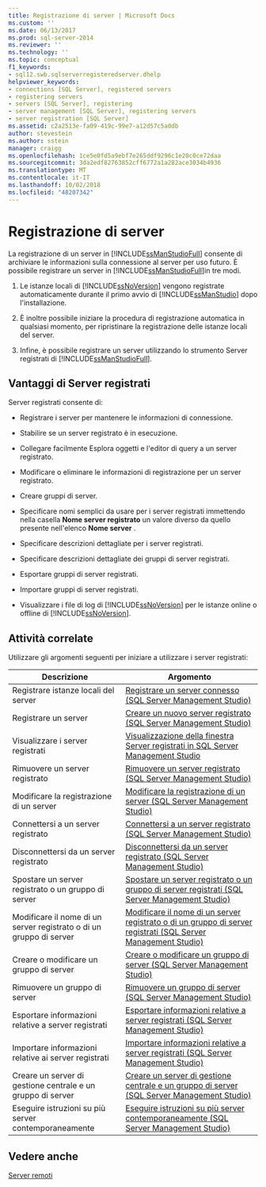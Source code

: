 ```yaml
---
title: Registrazione di server | Microsoft Docs
ms.custom: ''
ms.date: 06/13/2017
ms.prod: sql-server-2014
ms.reviewer: ''
ms.technology: ''
ms.topic: conceptual
f1_keywords:
- sql12.swb.sqlserverregisteredserver.dhelp
helpviewer_keywords:
- connections [SQL Server], registered servers
- registering servers
- servers [SQL Server], registering
- server management [SQL Server], registering servers
- server registration [SQL Server]
ms.assetid: c2a2513e-fa09-419c-99e7-a12d57c5a0db
author: stevestein
ms.author: sstein
manager: craigg
ms.openlocfilehash: 1ce5e0fd5a9ebf7e265ddf9296c1e20c0ce72daa
ms.sourcegitcommit: 3da2edf82763852cff6772a1a282ace3034b4936
ms.translationtype: MT
ms.contentlocale: it-IT
ms.lasthandoff: 10/02/2018
ms.locfileid: "48207342"
---
```

# <a name="register-servers"></a>Registrazione di server
  La registrazione di un server in [!INCLUDE[ssManStudioFull](../../includes/ssmanstudiofull-md.md)] consente di archiviare le informazioni sulla connessione al server per uso futuro. È possibile registrare un server in [!INCLUDE[ssManStudioFull](../../includes/ssmanstudiofull-md.md)]in tre modi.  
  
1.  Le istanze locali di [!INCLUDE[ssNoVersion](../../includes/ssnoversion-md.md)] vengono registrate automaticamente durante il primo avvio di [!INCLUDE[ssManStudio](../../includes/ssmanstudio-md.md)] dopo l'installazione.  
  
2.  È inoltre possibile iniziare la procedura di registrazione automatica in qualsiasi momento, per ripristinare la registrazione delle istanze locali del server.  
  
3.  Infine, è possibile registrare un server utilizzando lo strumento Server registrati di [!INCLUDE[ssManStudioFull](../../includes/ssmanstudiofull-md.md)].  
  
## <a name="benefits-of-registered-servers"></a>Vantaggi di Server registrati  
 Server registrati consente di:  
  
-   Registrare i server per mantenere le informazioni di connessione.  
  
-   Stabilire se un server registrato è in esecuzione.  
  
-   Collegare facilmente Esplora oggetti e l'editor di query a un server registrato.  
  
-   Modificare o eliminare le informazioni di registrazione per un server registrato.  
  
-   Creare gruppi di server.  
  
-   Specificare nomi semplici da usare per i server registrati immettendo nella casella **Nome server registrato** un valore diverso da quello presente nell'elenco **Nome server** .  
  
-   Specificare descrizioni dettagliate per i server registrati.  
  
-   Specificare descrizioni dettagliate dei gruppi di server registrati.  
  
-   Esportare gruppi di server registrati.  
  
-   Importare gruppi di server registrati.  
  
-   Visualizzare i file di log di [!INCLUDE[ssNoVersion](../../includes/ssnoversion-md.md)] per le istanze online o offline di [!INCLUDE[ssNoVersion](../../includes/ssnoversion-md.md)].  
  
## <a name="related-tasks"></a>Attività correlate  
 Utilizzare gli argomenti seguenti per iniziare a utilizzare i server registrati:  
  
|**Descrizione**|**Argomento**|  
|---------------------|---------------|  
|Registrare istanze locali del server|[Registrare un server connesso &#40;SQL Server Management Studio&#41;](register-a-connected-server-sql-server-management-studio.md)|  
|Registrare un server|[Creare un nuovo server registrato &#40;SQL Server Management Studio&#41;](create-a-new-registered-server-sql-server-management-studio.md)|  
|Visualizzare i server registrati|[Visualizzazione della finestra Server registrati in SQL Server Management Studio](view-registered-servers-in-sql-server-management-studio.md)|  
|Rimuovere un server registrato|[Rimuovere un server registrato &#40;SQL Server Management Studio&#41;](remove-a-registered-server-sql-server-management-studio.md)|  
|Modificare la registrazione di un server|[Modificare la registrazione di un server &#40;SQL Server Management Studio&#41;](change-a-server-s-registration-sql-server-management-studio.md)|  
|Connettersi a un server registrato|[Connettersi a un server registrato &#40;SQL Server Management Studio&#41;](connect-to-a-registered-server-sql-server-management-studio.md)|  
|Disconnettersi da un server registrato|[Disconnettersi da un server registrato &#40;SQL Server Management Studio&#41;](disconnect-from-a-registered-server-sql-server-management-studio.md)|  
|Spostare un server registrato o un gruppo di server|[Spostare un server registrato o un gruppo di server registrati &#40;SQL Server Management Studio&#41;](move-a-registered-server-or-registered-server-group.md)|  
|Modificare il nome di un server registrato o di un gruppo di server|[Modificare il nome di un server registrato o di un gruppo di server registrati &#40;SQL Server Management Studio&#41;](change-the-name-of-registered-server-or-registered-server-group.md)|  
|Creare o modificare un gruppo di server|[Creare o modificare un gruppo di server &#40;SQL Server Management Studio&#41;](create-or-edit-a-server-group-sql-server-management-studio.md)|  
|Rimuovere un gruppo di server|[Rimuovere un gruppo di server &#40;SQL Server Management Studio&#41;](remove-a-server-group-sql-server-management-studio.md)|  
|Esportare informazioni relative a server registrati|[Esportare informazioni relative a server registrati &#40;SQL Server Management Studio&#41;](export-registered-server-information-sql-server-management-studio.md)|  
|Importare informazioni relative ai server registrati|[Importare informazioni relative a server registrati &#40;SQL Server Management Studio&#41;](import-registered-server-information-sql-server-management-studio.md)|  
|Creare un server di gestione centrale e un gruppo di server|[Creare un server di gestione centrale e un gruppo di server &#40;SQL Server Management Studio&#41;](create-a-central-management-server-and-server-group.md)|  
|Eseguire istruzioni su più server contemporaneamente|[Eseguire istruzioni su più server contemporaneamente &#40;SQL Server Management Studio&#41;](execute-statements-against-multiple-servers-simultaneously.md)|  
  
## <a name="see-also"></a>Vedere anche  
 [Server remoti](../../database-engine/configure-windows/remote-servers.md)  
  
  
